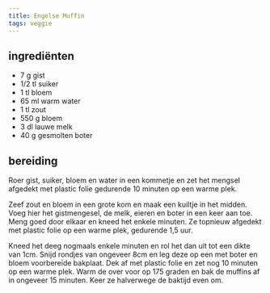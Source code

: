 ```yaml
---
title: Engelse Muffin
tags: veggie
---
```


## ingrediënten
* 7 g gist
* 1/2 tl suiker
* 1 tl bloem
* 65 ml warm water
* 1 tl zout
* 550 g bloem
* 3 dl lauwe melk
* 40 g gesmolten boter

##  bereiding
Roer gist, suiker, bloem en water in een kommetje en zet het mengsel afgedekt met plastic folie gedurende 10 minuten op een warme plek. 

Zeef zout en bloem in een grote kom en maak een kuiltje in het midden. Voeg hier het gistmengesel, de melk, eieren en boter in een keer aan toe. Meng goed door elkaar en kneed het enkele minuten. Ze topnieuw afgedekt met plastic folie op een warme plek, gedurende 1,5 uur.

Kneed het deeg nogmaals enkele minuten en rol het dan uit tot een dikte van 1cm. Snijd rondjes van ongeveer 8cm en leg deze op een met boter en bloem voorbereide bakplaat. Dek af met plastic folie en zet nog 10 minuten op een warme plek. Warm de over voor op 175 graden en bak de muffins af in ongeveer 15 minuten. Keer ze halverwege de baktijd even om.

